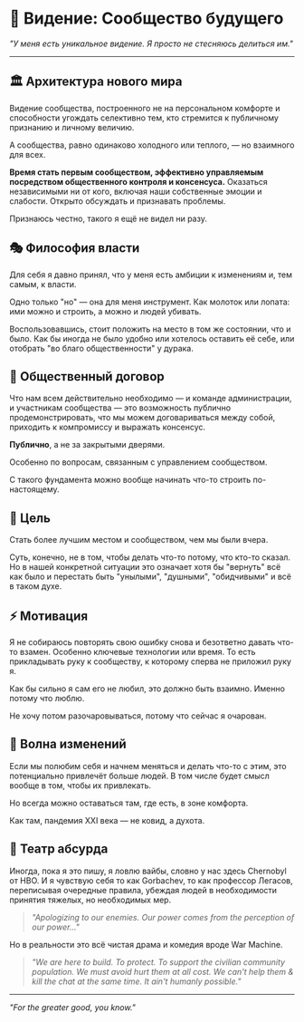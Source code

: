 # 🌟 Видение: Сообщество будущего

*"У меня есть уникальное видение. Я просто не стесняюсь делиться им."*

---

## 🏛️ Архитектура нового мира

Видение сообщества, построенного не на персональном комфорте и способности угождать селективно тем, кто стремится к публичному признанию и личному величию.

А сообщества, равно одинаково холодного или теплого, — но взаимного для всех.

**Время стать первым сообществом, эффективно управляемым посредством общественного контроля и консенсуса.** Оказаться независимыми ни от кого, включая наши собственные эмоции и слабости. Открыто обсуждать и признавать проблемы.

Признаюсь честно, такого я ещё не видел ни разу.

## 🎭 Философия власти

Для себя я давно принял, что у меня есть амбиции к изменениям и, тем самым, к власти.

Одно только "но" — она для меня инструмент. Как молоток или лопата: ими можно и строить, а можно и людей убивать.

Воспользовавшись, стоит положить на место в том же состоянии, что и было. Как бы иногда не было удобно или хотелось оставить её себе, или отобрать "во благо общественности" у дурака.

## 🤝 Общественный договор

Что нам всем действительно необходимо — и команде администрации, и участникам сообщества — это возможность публично продемонстрировать, что мы можем договариваться между собой, приходить к компромиссу и выражать консенсус.

**Публично**, а не за закрытыми дверями.

Особенно по вопросам, связанным с управлением сообществом.

С такого фундамента можно вообще начинать что-то строить по-настоящему.

## 🎯 Цель

Стать более лучшим местом и сообществом, чем мы были вчера.

Суть, конечно, не в том, чтобы делать что-то потому, что кто-то сказал. Но в нашей конкретной ситуации это означает хотя бы "вернуть" всё как было и перестать быть "унылыми", "душными", "обидчивыми" и всё в таком духе.

## ⚡ Мотивация

Я не собираюсь повторять свою ошибку снова и безответно давать что-то взамен. Особенно ключевые технологии или время. То есть прикладывать руку к сообществу, к которому сперва не приложил руку я.

Как бы сильно я сам его не любил, это должно быть взаимно. Именно потому что люблю.

Не хочу потом разочаровываться, потому что сейчас я очарован.

## 🌊 Волна изменений

Если мы полюбим себя и начнем меняться и делать что-то с этим, это потенциально привлечёт больше людей. В том числе будет смысл вообще в том, чтобы их привлекать.

Но всегда можно оставаться там, где есть, в зоне комфорта.

Как там, пандемия XXI века — не ковид, а духота.

## 🎪 Театр абсурда

Иногда, пока я это пишу, я ловлю вайбы, словно у нас здесь Chernobyl от HBO. И я чувствую себя то как Gorbachev, то как профессор Легасов, переписывая очередные правила, убеждая людей в необходимости принятия тяжелых, но необходимых мер.

> *"Apologizing to our enemies. Our power comes from the perception of our power..."*

Но в реальности это всё чистая драма и комедия вроде War Machine.

> *"We are here to build. To protect. To support the civilian community population. We must avoid hurt them at all cost. We can't help them & kill the chat at the same time. It ain't humanly possible."*

---

*"For the greater good, you know."* 